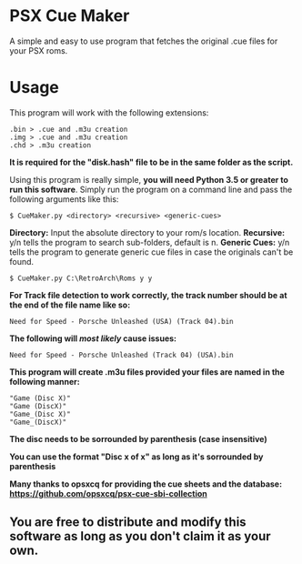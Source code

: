 # PSX Cue Maker
A simple and easy to use program that fetches the original .cue files for your PSX roms.

# Usage
This program will work with the following extensions:

```
.bin > .cue and .m3u creation
.img > .cue and .m3u creation
.chd > .m3u creation
```

**It is required for the "disk.hash" file to be in the same folder as the script.**

Using this program is really simple, **you will need Python 3.5 or greater to run this software**. Simply run the program on a command line and pass the following arguments like this:

```
$ CueMaker.py <directory> <recursive> <generic-cues>
```

**Directory:** Input the absolute directory to your rom/s location.
**Recursive:** y/n tells the program to search sub-folders, default is n.
**Generic Cues:** y/n tells the program to generate generic cue files in case the originals can't be found.

```
$ CueMaker.py C:\RetroArch\Roms y y
```
**For Track file detection to work correctly, the track number should be at the end of the file name like so:**
```
Need for Speed - Porsche Unleashed (USA) (Track 04).bin
```

**The following will *most likely* cause issues:**
```
Need for Speed - Porsche Unleashed (Track 04) (USA).bin
```

**This program will create .m3u files provided your files are named in the following manner:**

```
"Game (Disc X)"
"Game (DiscX)"
"Game_(Disc X)"
"Game_(DiscX)"
```
 **The disc needs to be sorrounded by parenthesis (case insensitive)**
 
 **You can use the format "Disc x of x" as long as it's sorrounded by parenthesis**
 
 
**Many thanks to opsxcq for providing the cue sheets and the database: https://github.com/opsxcq/psx-cue-sbi-collection**
## You are free to distribute and modify this software as long as you don't claim it as your own.
